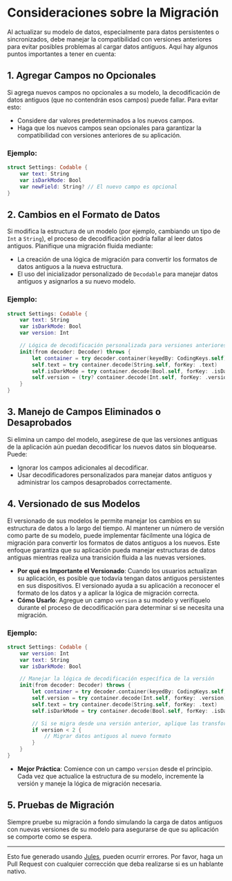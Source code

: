 # Consideraciones sobre la Migración

Al actualizar su modelo de datos, especialmente para datos persistentes o sincronizados, debe manejar la compatibilidad con versiones anteriores para evitar posibles problemas al cargar datos antiguos. Aquí hay algunos puntos importantes a tener en cuenta:

## 1. Agregar Campos no Opcionales
Si agrega nuevos campos no opcionales a su modelo, la decodificación de datos antiguos (que no contendrán esos campos) puede fallar. Para evitar esto:
- Considere dar valores predeterminados a los nuevos campos.
- Haga que los nuevos campos sean opcionales para garantizar la compatibilidad con versiones anteriores de su aplicación.

### Ejemplo:
```swift
struct Settings: Codable {
    var text: String
    var isDarkMode: Bool
    var newField: String? // El nuevo campo es opcional
}
```

## 2. Cambios en el Formato de Datos
Si modifica la estructura de un modelo (por ejemplo, cambiando un tipo de `Int` a `String`), el proceso de decodificación podría fallar al leer datos antiguos. Planifique una migración fluida mediante:
- La creación de una lógica de migración para convertir los formatos de datos antiguos a la nueva estructura.
- El uso del inicializador personalizado de `Decodable` para manejar datos antiguos y asignarlos a su nuevo modelo.

### Ejemplo:
```swift
struct Settings: Codable {
    var text: String
    var isDarkMode: Bool
    var version: Int

    // Lógica de decodificación personalizada para versiones anteriores
    init(from decoder: Decoder) throws {
        let container = try decoder.container(keyedBy: CodingKeys.self)
        self.text = try container.decode(String.self, forKey: .text)
        self.isDarkMode = try container.decode(Bool.self, forKey: .isDarkMode)
        self.version = (try? container.decode(Int.self, forKey: .version)) ?? 1 // Valor predeterminado para datos antiguos
    }
}
```

## 3. Manejo de Campos Eliminados o Desaprobados
Si elimina un campo del modelo, asegúrese de que las versiones antiguas de la aplicación aún puedan decodificar los nuevos datos sin bloquearse. Puede:
- Ignorar los campos adicionales al decodificar.
- Usar decodificadores personalizados para manejar datos antiguos y administrar los campos desaprobados correctamente.

## 4. Versionado de sus Modelos

El versionado de sus modelos le permite manejar los cambios en su estructura de datos a lo largo del tiempo. Al mantener un número de versión como parte de su modelo, puede implementar fácilmente una lógica de migración para convertir los formatos de datos antiguos a los nuevos. Este enfoque garantiza que su aplicación pueda manejar estructuras de datos antiguas mientras realiza una transición fluida a las nuevas versiones.

- **Por qué es Importante el Versionado**: Cuando los usuarios actualizan su aplicación, es posible que todavía tengan datos antiguos persistentes en sus dispositivos. El versionado ayuda a su aplicación a reconocer el formato de los datos y a aplicar la lógica de migración correcta.
- **Cómo Usarlo**: Agregue un campo `version` a su modelo y verifíquelo durante el proceso de decodificación para determinar si se necesita una migración.

### Ejemplo:
```swift
struct Settings: Codable {
    var version: Int
    var text: String
    var isDarkMode: Bool

    // Manejar la lógica de decodificación específica de la versión
    init(from decoder: Decoder) throws {
        let container = try decoder.container(keyedBy: CodingKeys.self)
        self.version = try container.decode(Int.self, forKey: .version)
        self.text = try container.decode(String.self, forKey: .text)
        self.isDarkMode = try container.decode(Bool.self, forKey: .isDarkMode)

        // Si se migra desde una versión anterior, aplique las transformaciones necesarias aquí
        if version < 2 {
            // Migrar datos antiguos al nuevo formato
        }
    }
}
```

- **Mejor Práctica**: Comience con un campo `version` desde el principio. Cada vez que actualice la estructura de su modelo, incremente la versión y maneje la lógica de migración necesaria.

## 5. Pruebas de Migración
Siempre pruebe su migración a fondo simulando la carga de datos antiguos con nuevas versiones de su modelo para asegurarse de que su aplicación se comporte como se espera.

---
Esto fue generado usando [Jules](https://jules.google), pueden ocurrir errores. Por favor, haga un Pull Request con cualquier corrección que deba realizarse si es un hablante nativo.
